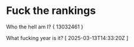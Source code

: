 # Fuck the rankings

Who the hell am I?
{ 13032461 }

What fucking year is it?
[ 2025-03-13T14:33:20Z ]
